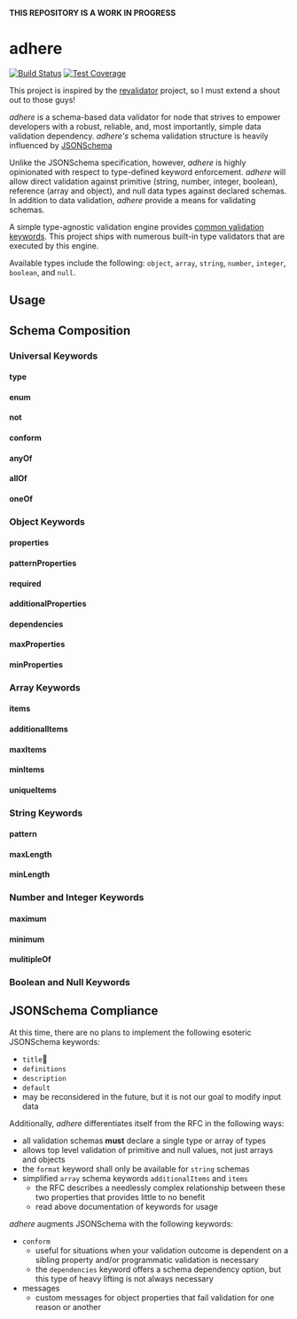 **THIS REPOSITORY IS A WORK IN PROGRESS**

# adhere
[![Build Status][travis-image]][travis-url]
[![Test Coverage][coveralls-image]][coveralls-url]


This project is inspired by the [revalidator](https://github.com/flatiron/revalidator) project, so I must extend a shout out to those guys!

*adhere* is a schema\-based data validator for node that strives to empower developers with a robust, reliable, and, most importantly, simple data validation dependency. *adhere's* schema validation structure is heavily influenced by  [JSONSchema](http://json-schema.org/latest/json-schema-validation.html)

Unlike the JSONSchema specification, however, *adhere* is highly opinionated with respect to type\-defined keyword enforcement. *adhere* will allow direct validation against primitive (string, number, integer, boolean), reference (array and object), and null data types against declared schemas. In addition to data validation, *adhere* provide a means for validating schemas.

A simple type-agnostic validation engine provides [common validation keywords](http://json-schema.org/latest/json-schema-validation.html#anchor75). This project ships with numerous built\-in type validators that are executed by this engine.

Available types include the following: `object`, `array`, `string`, `number`, `integer`, `boolean`, and `null`.

## Usage

## Schema Composition

### Universal Keywords

#### type

#### enum

#### not

#### conform

#### anyOf

#### allOf

#### oneOf

### Object Keywords

#### properties

#### patternProperties

#### required

#### additionalProperties

#### dependencies

#### maxProperties

#### minProperties

### Array Keywords

#### items

#### additionalItems

#### maxItems

#### minItems

#### uniqueItems

### String Keywords

#### pattern

#### maxLength

#### minLength

### Number and Integer Keywords

#### maximum

#### minimum

#### mulitipleOf

### Boolean and Null Keywords

## JSONSchema Compliance

At this time, there are no plans to implement the following esoteric JSONSchema keywords:
* `title`
* `definitions`
* `description`
* `default`
 * may be reconsidered in the future, but it is not our goal to modify input data

Additionally, *adhere* differentiates itself from the RFC in the following ways:
* all validation schemas **must** declare a single type or array of types
* allows top level validation of primitive and null values, not just arrays and objects
* the `format` keyword shall only be available for `string` schemas
* simplified `array` schema keywords `additionalItems` and `items`
  * the RFC describes a needlessly complex relationship between these two properties that provides little to no benefit
  * read above documentation of keywords for usage

*adhere* augments JSONSchema with the following keywords:
* `conform`
  * useful for situations when your validation outcome is dependent on a sibling property and/or programmatic validation is necessary
  * the `dependencies` keyword offers a schema dependency option, but this type of heavy lifting is not always necessary
* messages
  * custom messages for object properties that fail validation for one reason or another

[travis-image]: https://img.shields.io/travis/davidgwking/adhere.svg?style=flat
[travis-url]: https://travis-ci.org/davidgwking/adhere
[coveralls-image]: https://img.shields.io/coveralls/davidgwking/adhere.svg?style=flat
[coveralls-url]: https://coveralls.io/r/davidgwking/adhere
